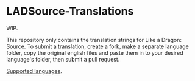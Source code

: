 # LADSource-Translations
WIP.

This repository only contains the translation strings for Like a Dragon: Source. To submit a translation, create a fork, make a separate language folder, copy the original english files and paste them in to your desired language's folder, then submit a pull request.

[Supported languages](https://wiki.facepunch.com/gmod/Addon_Localization#supportedlanguages).
